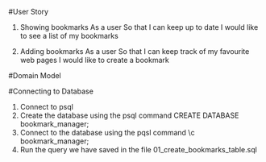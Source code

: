 
#User Story

1. Showing bookmarks
As a user
So that I can keep up to date
I would like to see a list of my bookmarks

2. Adding bookmarks
As a user
So that I can keep track of my favourite web pages
I would like to create a bookmark

#Domain Model

#Connecting to Database
1. Connect to psql
2. Create the database using the psql command CREATE DATABASE bookmark_manager;
3. Connect to the database using the pqsl command \c bookmark_manager;
4. Run the query we have saved in the file 01_create_bookmarks_table.sql
